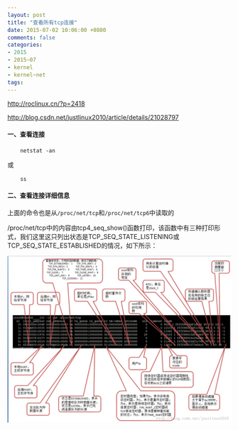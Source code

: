 ```yaml
---
layout: post
title: "查看所有tcp连接"
date: 2015-07-02 10:06:00 +0800
comments: false
categories:
- 2015
- 2015~07
- kernel
- kernel~net
tags:
---
```

http://roclinux.cn/?p=2418

http://blog.csdn.net/justlinux2010/article/details/21028797

#### 一、查看连接
```
	netstat -an
```
或
```
	ss
```

#### 二、查看连接详细信息
上面的命令也是从`/proc/net/tcp`和`/proc/net/tcp6`中读取的

/proc/net/tcp中的内容由tcp4_seq_show()函数打印，该函数中有三种打印形式，我们这里这只列出状态是TCP_SEQ_STATE_LISTENING或TCP_SEQ_STATE_ESTABLISHED的情况，如下所示：

![](/images/kernel/2015-07-02.png)  



